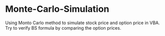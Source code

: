 # Monte-Carlo-Simulation
Using Monto Carlo method to simulate stock price and option price in VBA. Try to verify BS formula by comparing the option prices.
